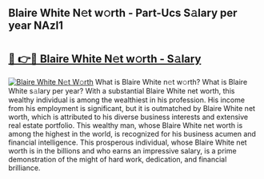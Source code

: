 ## Blaire White N𝚎t w𝚘rth - Part-Ucs S𝚊lary per year NAzI1

# <h2><a href="http://gc3dc0.nevu.top/?p=Blaire+White">🔗 👉🔴 Blaire White N𝚎t w𝚘rth - S𝚊lary</a></h2>

[![Blaire White N𝚎t W𝚘rth](https://i.imgur.com/Oavwk0R.jpeg)](http://gc3dc0.nevu.top/?p=Blaire+White)
What is Blaire White n𝚎t w𝚘rth? What is Blaire White s𝚊lary per year?
With a substantial Blaire White net worth, this wealthy individual is among the wealthiest in his profession. His income from his employment is significant, but it is outmatched by Blaire White net worth, which is attributed to his diverse business interests and extensive real estate portfolio. This wealthy man, whose Blaire White net worth is among the highest in the world, is recognized for his business acumen and financial intelligence. This prosperous individual, whose Blaire White net worth is in the billions and who earns an impressive salary, is a prime demonstration of the might of hard work, dedication, and financial brilliance.
